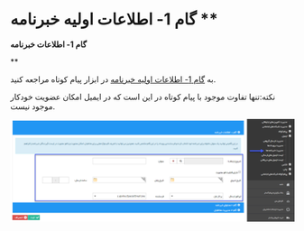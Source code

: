 # گام 1- اطلاعات اولیه خبرنامه      **

**گام 1- اطلاعات خبرنامه**

**

به [گام 1- اطلاعات اولیه خبرنامه](../../SMSTools/News/Step1.md) در ابزار پیام کوتاه مراجعه کنید.

نکته:تنها تفاوت موجود با پیام کوتاه در این است که در ایمیل امکان عضویت خودکار موجود نیست.

![](advertising-sendingnewsmail-firststep.png)